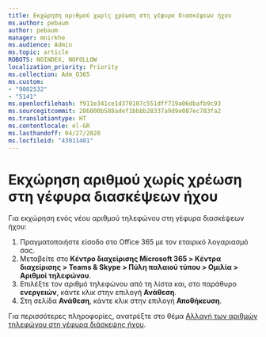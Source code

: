 ```yaml
---
title: Εκχώρηση αριθμού χωρίς χρέωση στη γέφυρα διασκέψεων ήχου
ms.author: pebaum
author: pebaum
manager: mnirkhe
ms.audience: Admin
ms.topic: article
ROBOTS: NOINDEX, NOFOLLOW
localization_priority: Priority
ms.collection: Adm_O365
ms.custom:
- "9002532"
- "5141"
ms.openlocfilehash: f911e341ce1d370107c551dff719a06dbafb9c93
ms.sourcegitcommit: 286000b588adef1bbbb28337a9d9e087ec783fa2
ms.translationtype: HT
ms.contentlocale: el-GR
ms.lasthandoff: 04/27/2020
ms.locfileid: "43911401"
---
```

# <a name="assign-a-toll-free-number-to-your-audio-conferencing-bridge"></a>Εκχώρηση αριθμού χωρίς χρέωση στη γέφυρα διασκέψεων ήχου

Για εκχώρηση ενός νέου αριθμού τηλεφώνου στη γέφυρα διασκέψεων ήχου:

1. Πραγματοποιήστε είσοδο στο Office 365 με τον εταιρικό λογαριασμό σας.
2. Μεταβείτε στο **Κέντρο διαχείρισης Microsoft 365 > Κέντρα διαχείρισης > Teams & Skype > Πύλη παλαιού τύπου > Ομιλία > Αριθμοί τηλεφώνου**.
3. Επιλέξτε τον αριθμό τηλεφώνου από τη λίστα και, στο παράθυρο **ενεργειών**, κάντε κλικ στην επιλογή **Ανάθεση**.
4. Στη σελίδα **Ανάθεση**, κάντε κλικ στην επιλογή **Αποθήκευση**.

Για περισσότερες πληροφορίες, ανατρέξτε στο θέμα [Αλλαγή των αριθμών τηλεφώνου στη γέφυρα διάσκεψης ήχου](https://docs.microsoft.com/MicrosoftTeams/change-the-phone-numbers-on-your-audio-conferencing-bridge).
